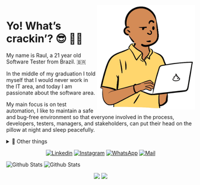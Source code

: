 <img align="right" height="280px" src="https://github.com/raulpacheco2k/raulpacheco2k/blob/main/man.png?raw=true" />


# Yo! What’s crackin’? 😎 👨‍💻
My name is Raul, a 21 year old Software Tester from Brazil. 🇧🇷

In the middle of my graduation I told myself that I would never work in the IT area, and today I am passionate about the software area.

My main focus is on test automation, I like to maintain a safe and bug-free environment so that everyone involved in the process, developers, testers, managers, and stakeholders, can put their head on the pillow at night and sleep peacefully.

<details>
  <summary> 🤘 Other things</summary>
  <p> 💬 You can ask me a few questions <a href="https://github.com/raulpacheco2k/raulpacheco2k/issues">here</a>.</p>
  <img src="https://visitor-badge.glitch.me/badge?page_id=github/raulpacheco2k">
</details>

<p align="center">
<a href="https://www.linkedin.com/in/raulpacheco2k"><img alt="Linkedin" src="https://img.shields.io/badge/LinkedIn-0077B5?style=for-the-badge&logo=linkedin&logoColor=white"></a>
<a href="https://www.instagram.com/raulpacheco2k"><img alt="Instagram" src="https://img.shields.io/badge/Instagram-E4405F?style=for-the-badge&logo=instagram&logoColor=white"></a>
<a href="https://api.whatsapp.com/send?phone=5548998210638"><img alt="WhatsApp" src="https://img.shields.io/badge/WhatsApp-25D366?style=for-the-badge&logo=whatsapp&logoColor=white"></a>
<a href="mailto:eu@raulpacheco.com.br"><img alt="Mail" src="https://img.shields.io/badge/Gmail-D14836?style=for-the-badge&logo=gmail&logoColor=white"></a>
</p>

![Github Stats](https://github-readme-stats.vercel.app/api?username=raulpacheco2k&include_all_commits=true&count_private=true&hide_border=true&hide_rank=true&hide_title=true&theme=dark)
![Github Stats](https://github-readme-stats.vercel.app/api/wakatime?username=raulpacheco&hide_title=false&theme=dark&hide_border=true&line_height=30&hide_title=true&hide_progress=true)

<p align="center">
<a href="#"><img src="https://img.shields.io/badge/PHP-777BB4?style=for-the-badge&logo=php&logoColor=white"></a>
<a href="#"><img src="https://img.shields.io/badge/Python-3776AB?style=for-the-badge&logo=python&logoColor=white"></a>
</p>


